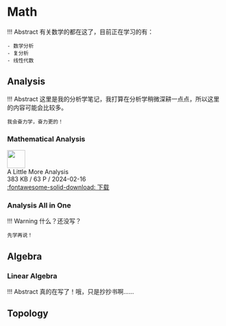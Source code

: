 # Math

!!! Abstract 
    有关数学的都在这了，目前正在学习的有：

    - 数学分析
    - 复分析
    - 线性代数 

## Analysis

!!! Abstract
    这里是我的分析学笔记，我打算在分析学稍微深耕一点点，所以这里的内容可能会比较多。

    我会奋力学，奋力更的！

### Mathematical Analysis

<div class="card file-block" markdown="1">
<div class="file-icon"><img src="/assets/images/pdf.svg" style="height: 3em;"></div>
<div class="file-body">
<div class="file-title">A Little More Analysis</div>
<div class="file-meta">383 KB / 63 P / 2024-02-16</div>
</div>
<a class="down-button" target="_blank" href="Analysis/A Little More Analysis.pdf" markdown="1">:fontawesome-solid-download: 下载</a>
</div>

### Analysis All in One

!!! Warning
    什么？还没写？
    
    先学再说！

## Algebra

### Linear Algebra

!!! Abstract
    真的在写了！哦，只是抄抄书啊……

## Topology